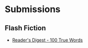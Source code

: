 # Submissions
## Flash Fiction
* [Reader's Digest - 100 True Words](https://www.rd.com/100-word-stories-submissions/)

